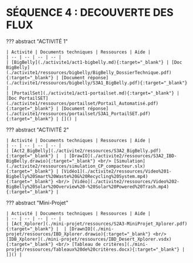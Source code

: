 # SÉQUENCE 4 : DECOUVERTE DES FLUX

??? abstract "ACTIVITÉ 1"

    | Activité | Documents techniques | Ressources | Aide |
    | -- | -- | -- | -- |
    | [BigBelly](./activite1/act1-bigbelly.md){:target="_blank"} | [Doc BigBelly](./activite1/ressources/bigbelly/BigBelly_DossierTechnique.pdf){:target="_blank"} | [Document réponse](./activite1/ressources/bigbelly/S3A1_BigBelly.pdf){:target="_blank"} |
    | [PortailSet](./activite1/act1-portailset.md){:target="_blank"} | [Doc PortailSET](./activite1/ressources/portailset/Portail_Automatisé.pdf){:target="_blank"} | [Document réponse](./activite1/ressources/portailset/S3A1_PortailSET.pdf){:target="_blank"} | []() |


??? abstract "ACTIVITÉ 2"

    | Activité | Documents techniques | Ressources | Aide |
    | -- | -- | -- | -- |
    | [Act2_BigBelly](./activite2/ressources/S3A2_BigBelly.pdf){:target="_blank"} |  | [DrawIO](./activite2/ressources/S3A2_IBD-BigBelly.drawio){:target="_blank"} <br/> [Simulation](./activite2/ressources/simulation_CP_compacteur.slx){:target="_blank"} | [Vidéo1](./activite2/ressources/Video%201-Bigbelly%20Smart%20Waste%20&%20Recycling%20System.mp4){:target="_blank"} <br/> [Vidéo](./activite2/ressources/Video%202-BigBelly%20Solar%20Overview%20-%20Solar%20Powered%20Trash.mp4){:target="_blank"} |


??? abstract "Mini-Projet"

    | Activité | Documents techniques | Ressources | Aide |
    | -- | -- | -- | -- |
    | [Act_Xplorer](./mini-projet/ressources/S2A3-MiniProjet_Xplorer.pdf){:target="_blank"} |  | [DrawnIO](./mini-projet/ressources/IBD_Xplorer.drawio){:target="_blank"} <br/> [IDB_Xplorer](./mini-projet/ressources/IBD_Desert_Xplorer.vsdx){:target="_blank"} <br/> [Tableau de critères](./mini-projet/ressources/Tableaux%20de%20critères.docx){:target="_blank"} | []() |
